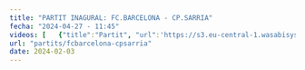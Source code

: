 ```yaml
---
title: "PARTIT INAGURAL: FC.BARCELONA - CP.SARRIA"
fecha: "2024-04-27 - 11:45"
videos: [   {"title":"Partit", "url":'https://s3.eu-central-1.wasabisys.com/cpsarria/T23-24/mic2024/mic20240427-fcbarcelona-cpsarria.mp4'}]
url: "partits/fcbarcelona-cpsarria"
date: 2024-02-03
---
```

